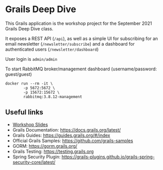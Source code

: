 # Grails Deep Dive 

This Grails application is the workshop project for the September 2021 Grails Deep Dive class. 

It exposes a REST API (`/api`), as well as a simple UI for subscribing for an email newsletter (`/newsletter/subscribe`) and a dashboard for authenticated users (`/newsletter/dashboard`)

User login is `admin/admin`

To start RabbitMQ broker/management dashboard (username/password: guest/guest)
```
docker run --rm -it \
        -p 5672:5672 \
        -p 15672:15672 \
        rabbitmq:3.8.12-management

```

## Useful links

- [Workshop Slides](slides.pdf)
- Grails Documentation: https://docs.grails.org/latest/
- Grails Guides: https://guides.grails.org/#/index
- Official Grails Samples: https://github.com/grails-samples
- GORM: https://gorm.grails.org/
- Grails Testing: https://testing.grails.org
- Spring Security Plugin: https://grails-plugins.github.io/grails-spring-security-core/latest/


